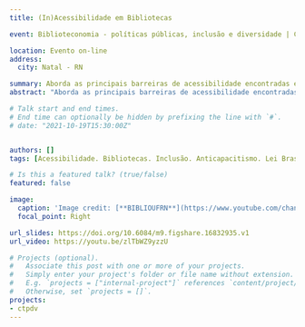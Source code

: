 ```yaml
---
title: (In)Acessibilidade em Bibliotecas

event: Biblioteconomia - políticas públicas, inclusão e diversidade | Centenário Paulo Freire.

location: Evento on-line
address:
  city: Natal - RN

summary: Aborda as principais barreiras de acessibilidade encontradas em bibliotecas e oferece recomendações para eliminá-las.
abstract: "Aborda as principais barreiras de acessibilidade encontradas em bibliotecas e oferece recomendações para eliminá-las."

# Talk start and end times.
# End time can optionally be hidden by prefixing the line with `#`.
# date: "2021-10-19T15:30:00Z"


authors: []
tags: [Acessibilidade. Bibliotecas. Inclusão. Anticapacitismo. Lei Brasileira de Inclusão.]

# Is this a featured talk? (true/false)
featured: false

image:
  caption: 'Image credit: [**BIBLIOUFRN**](https://www.youtube.com/channel/UCwDa29kE-P95t-SlJ91LYGQ)'
  focal_point: Right

url_slides: https://doi.org/10.6084/m9.figshare.16832935.v1
url_video: https://youtu.be/zlTbWZ9yzzU

# Projects (optional).
#   Associate this post with one or more of your projects.
#   Simply enter your project's folder or file name without extension.
#   E.g. `projects = ["internal-project"]` references `content/project/deep-learning/index.md`.
#   Otherwise, set `projects = []`.
projects:
- ctpdv
---
```


